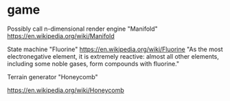 # game

Possibly call n-dimensional render engine "Manifold" 
https://en.wikipedia.org/wiki/Manifold

State machine "Fluorine"
https://en.wikipedia.org/wiki/Fluorine
"As the most electronegative element, it is extremely reactive: almost all
other elements, including some noble gases, form compounds with fluorine."

Terrain generator "Honeycomb"

https://en.wikipedia.org/wiki/Honeycomb
